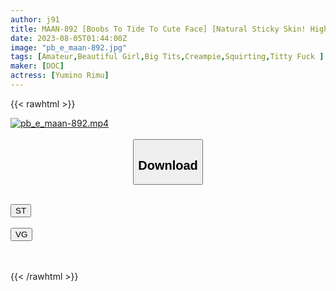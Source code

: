 ```yaml
---
author: j91
title: MAAN-892 [Boobs To Tide To Cute Face] [Natural Sticky Skin! Highest Sensitivity H-Cup Colossal Tits Girl] [Nipples And Ma Ko Are Attacked At The Same Time And The Tide Doesn’t Stop] [Fluffy Titty Fuck That Completely Wraps Ji Po In A Bubble Bath] [Purun Pururun Turbulent Dancing H Milk Is The Best Erotic! Raw Saddle Mating] [Rim] (Yumino Rimu)
date: 2023-08-05T01:44:00Z
image: "pb_e_maan-892.jpg"
tags: [Amateur,Beautiful Girl,Big Tits,Creampie,Squirting,Titty Fuck ]
maker: [DOC]
actress: [Yumino Rimu]
---
```



{{< rawhtml >}}

<div class="video" data-videoid="2PlRWYGb6OiQPO">
    <a href="javascript:;">
        <img src="https://my.j91.asia/posts/pb_e_maan-892/pb_e_maan-892.jpg" width="WIDTH" height="HEIGHT" alt="pb_e_maan-892.mp4" loading="lazy">
    </a>
</div>

<script type="text/javascript" src="https://j91.asia/asset/on-demand-st.js"></script>

<br>
  <link rel="stylesheet" href="https://j91.asia/asset/bs5.css">
  
  <center>
  <button class="btn btn-primary" type="button" data-bs-toggle="collapse" data-bs-target=".multi-collapse" aria-expanded="false" aria-controls="multiCollapseExample1 multiCollapseExample2"><h2>Download</h2></button></center>
</p>
<div class="row">
  <div class="col">
    <div class="collapse multi-collapse" id="multiCollapseExample1">
      <div class="card card-body">
	      	      <br>
<div class="buttons">  
<a href="https://streamtape.to/v/2PlRWYGb6OiQPO"><button class="btn-hover color-3"><i class="fa fa-download"></i> ST</button></a></div>
    </div>
  </div>
</div>
  <div class="col">
    <div class="collapse multi-collapse" id="multiCollapseExample2">
      <div class="card card-body">
	      <br>
<div class="buttons">
    <a href="https://vgembed.com/v/VqbX53LjVdxQzpl"><button class="btn-hover color-9"><i class="fa fa-download"></i> VG</button></a></div>
<br><br>
      </div>
    </div>
  </div>
</div>

{{< /rawhtml >}}